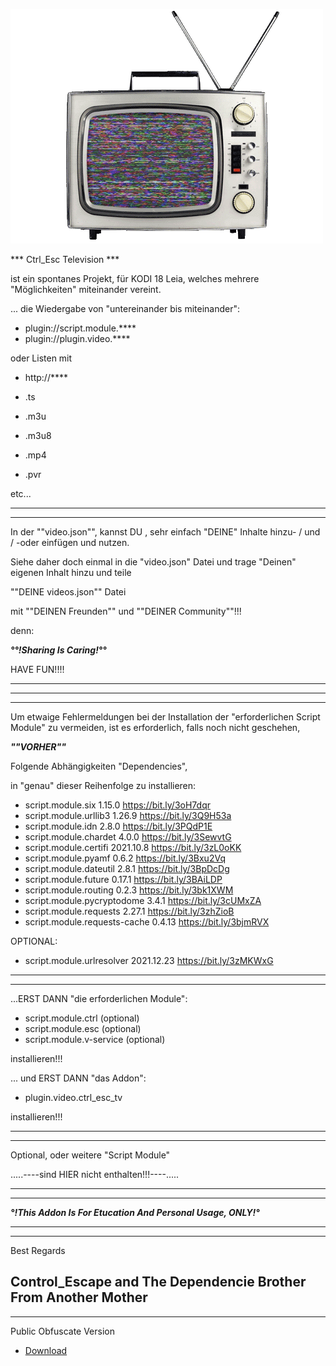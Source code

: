 ![Control Escape TV](icon.gif)

*** Ctrl_Esc Television ***

ist ein spontanes Projekt, für KODI 18 Leia,
welches mehrere "Möglichkeiten" miteinander vereint.

... die Wiedergabe von "untereinander bis miteinander":

- plugin://script.module.****
- plugin://plugin.video.****
 
oder Listen mit 
- http://****

- .ts 
- .m3u
- .m3u8
- .mp4
- .pvr

etc... 

--------------------------------------------------------------------------------------------
--------------------------------------------------------------------------------------------


In der ""video.json"", kannst DU , sehr einfach "DEINE" Inhalte hinzu- / und / -oder einfügen und nutzen.

Siehe daher doch einmal in die "video.json" Datei 
und trage "Deinen" eigenen Inhalt hinzu 
und teile

 ""DEINE videos.json"" Datei
 
mit ""DEINEN Freunden"" und ""DEINER Community""!!!

denn:

***°°!Sharing Is Caring!°°***


HAVE FUN!!!!

--------------------------------------------------------------------------------------------
--------------------------------------------------------------------------------------------
--------------------------------------------------------------------------------------------

Um etwaige Fehlermeldungen bei der Installation der "erforderlichen Script Module" zu vermeiden,
ist es erforderlich,
falls noch nicht geschehen,

***""VORHER""***

Folgende Abhängigkeiten "Dependencies",

in "genau" dieser Reihenfolge zu installieren:

- script.module.six				1.15.0		https://bit.ly/3oH7dqr
- script.module.urllib3			1.26.9		https://bit.ly/3Q9H53a
- script.module.idn				2.8.0		https://bit.ly/3PQdP1E
- script.module.chardet			4.0.0		https://bit.ly/3SewvtG
- script.module.certifi			2021.10.8	https://bit.ly/3zL0oKK
- script.module.pyamf			0.6.2		https://bit.ly/3Bxu2Vq
- script.module.dateutil		2.8.1		https://bit.ly/3BpDcDg
- script.module.future			0.17.1		https://bit.ly/3BAiLDP
- script.module.routing			0.2.3		https://bit.ly/3bk1XWM
- script.module.pycryptodome	3.4.1		https://bit.ly/3cUMxZA
- script.module.requests		2.27.1		https://bit.ly/3zhZioB
- script.module.requests-cache	0.4.13		https://bit.ly/3bjmRVX

OPTIONAL:

- script.module.urlresolver		2021.12.23	https://bit.ly/3zMKWxG

--------------------------------------------------------------------------------------------
--------------------------------------------------------------------------------------------

...ERST DANN "die erforderlichen Module":

- script.module.ctrl (optional)
- script.module.esc (optional)
- script.module.v-service (optional)

installieren!!!


... und ERST DANN "das Addon":

- plugin.video.ctrl_esc_tv

installieren!!!

--------------------------------------------------------------------------------------------
--------------------------------------------------------------------------------------------

Optional, oder weitere "Script Module"


.....----sind HIER nicht enthalten!!!----.....

--------------------------------------------------------------------------------------------
--------------------------------------------------------------------------------------------

***°!This Addon Is For Etucation And Personal Usage, ONLY!°***

--------------------------------------------------------------------------------------------
--------------------------------------------------------------------------------------------

Best Regards

Control_Escape
and
The Dependencie Brother From Another Mother
--------------------------------------------------------------------------------------------
--------------------------------------------------------------------------------------------
Public Obfuscate Version

* [Download](https://github.com/KDC-Community/Ctrl_Esc_K_18_Repo/raw/main/plugin.video.ctrl_esc_tv/plugin.video.ctrl_esc_tv-4.8.1.zip)